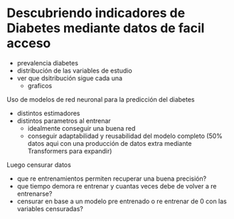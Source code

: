 # Descubriendo indicadores de Diabetes mediante datos de facil acceso
- prevalencia diabetes
- distribución de las variables de estudio
- ver que dsitribución sigue cada una
    - graficos


Uso de modelos de red neuronal para la predicción del diabetes
- distintos estimadores
- distintos parametros al entrenar
    - idealmente conseguir una buena red
    - conseguir adaptabilidad y reusabilidad del modelo completo
    (50% datos aqui con una producción de datos extra mediante Transformers para expandir)

Luego censurar datos
- que re entrenamientos permiten recuperar una buena precisión?
- que tiempo demora re entrenar y cuantas veces debe de volver a re entrenarse?
- censurar en base a un modelo pre entrenado o re entrenar de 0 con las variables censuradas?



